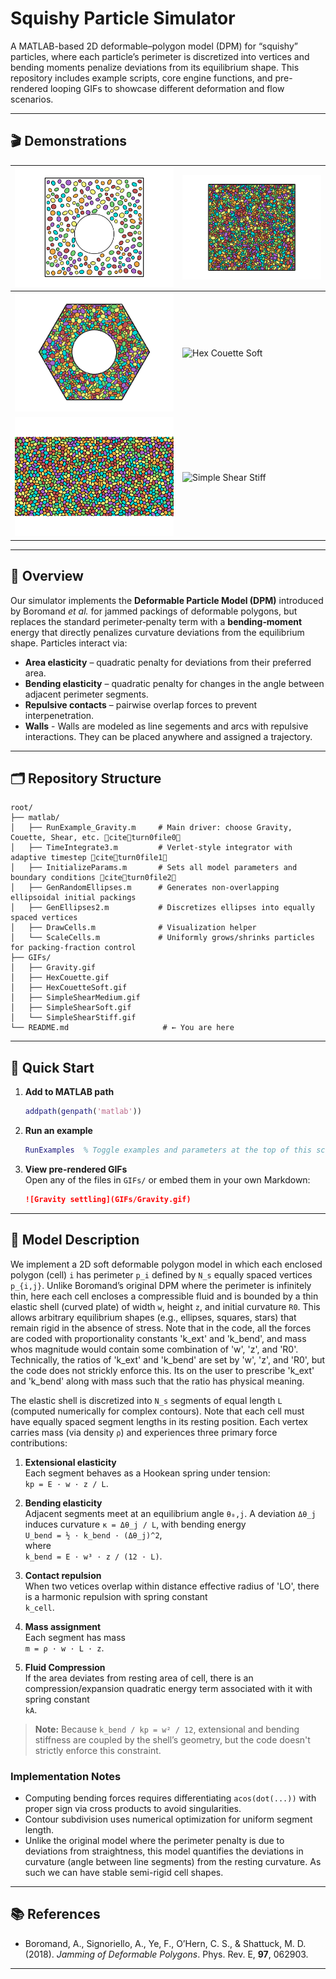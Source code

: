 # Squishy Particle Simulator

A MATLAB-based 2D deformable–polygon model (DPM) for “squishy” particles, where each particle’s perimeter is discretized into vertices and bending moments penalize deviations from its equilibrium shape. This repository includes example scripts, core engine functions, and pre-rendered looping GIFs to showcase different deformation and flow scenarios.

---

## 🎬 Demonstrations

| ![Gravity](GIFs/Gravity.gif) | ![Pure Shear](GIFs/PureShear.gif)  | 
|------------------------------|-------------------------------------|
| ![Hex Couette](GIFs/HexCouette.gif) | ![Hex Couette Soft](GIFs/HexCouette_Soft.gif) |
| ![Simple Shear Medium](GIFs/SimpleShearMedium.gif) | ![Simple Shear Stiff](GIFs/SimpleShearStiff.gif) | 


---

## 📖 Overview

Our simulator implements the **Deformable Particle Model (DPM)** introduced by Boromand *et al.* for jammed packings of deformable polygons, but replaces the standard perimeter‐penalty term with a **bending‐moment** energy that directly penalizes curvature deviations from the equilibrium shape. Particles interact via:

- **Area elasticity** – quadratic penalty for deviations from their preferred area.  
- **Bending elasticity** – quadratic penalty for changes in the angle between adjacent perimeter segments.  
- **Repulsive contacts** – pairwise overlap forces to prevent interpenetration.
- **Walls** - Walls are modeled as line segements and arcs with repulsive interactions. They can be placed anywhere and assigned a trajectory.

---

## 🗂️ Repository Structure

```
root/
├── matlab/              
│   ├── RunExample_Gravity.m     # Main driver: choose Gravity, Couette, Shear, etc. citeturn0file0
│   ├── TimeIntegrate3.m         # Verlet‐style integrator with adaptive timestep citeturn0file1
│   ├── InitializeParams.m       # Sets all model parameters and boundary conditions citeturn0file2
│   ├── GenRandomEllipses.m      # Generates non‐overlapping ellipsoidal initial packings
│   ├── GenEllipses2.m           # Discretizes ellipses into equally spaced vertices
│   ├── DrawCells.m              # Visualization helper
│   └── ScaleCells.m             # Uniformly grows/shrinks particles for packing‐fraction control
├── GIFs/                        
│   ├── Gravity.gif              
│   ├── HexCouette.gif           
│   ├── HexCouetteSoft.gif       
│   ├── SimpleShearMedium.gif    
│   ├── SimpleShearSoft.gif      
│   └── SimpleShearStiff.gif     
└── README.md                     # ← You are here
```

---

## 🚀 Quick Start

1. **Add to MATLAB path**  
   ```matlab
   addpath(genpath('matlab'))
   ```
2. **Run an example**  
   ```matlab
   RunExamples  % Toggle examples and parameters at the top of this script
   ```
3. **View pre-rendered GIFs**  
   Open any of the files in `GIFs/` or embed them in your own Markdown:
   ```markdown
   ![Gravity settling](GIFs/Gravity.gif)
   ```

---

## 🧬 Model Description

We implement a 2D soft deformable polygon model in which each enclosed polygon (cell) `i` has perimeter `p_i` defined by `N_s` equally spaced vertices `p_{i,j}`. Unlike Boromand’s original DPM where the perimeter is infinitely thin, here each cell encloses a compressible fluid and is bounded by a thin elastic shell (curved plate) of width `w`, height `z`, and initial curvature `R0`. This allows arbitrary equilibrium shapes (e.g., ellipses, squares, stars) that remain rigid in the absence of stress. Note that in the code, all the forces are coded with proportionality constants 'k_ext' and 'k_bend', and mass whos magnitude would contain some combination of 'w', 'z', and 'R0'. Technically, the ratios of 'k_ext' and 'k_bend' are set by 'w', 'z', and 'R0', but the code does not strickly enforce this. Its on the user to prescribe  'k_ext' and 'k_bend' along with mass such that the ratio has physical meaning. 

The elastic shell is discretized into `N_s` segments of equal length `L` (computed numerically for complex contours). Note that each cell must have equally spaced segment lengths in its resting position. Each vertex carries mass (via density `ρ`) and experiences three primary force contributions:

1. **Extensional elasticity**  
   Each segment behaves as a Hookean spring under tension:  
   `kp = E · w · z / L`.

2. **Bending elasticity**  
   Adjacent segments meet at an equilibrium angle `θ₀,j`. A deviation `Δθ_j` induces curvature `κ = Δθ_j / L`, with bending energy  
   `U_bend = ½ · k_bend · (Δθ_j)^2`,  
   where  
   `k_bend = E · w³ · z / (12 · L)`.

3. **Contact repulsion**  
   When two vetices overlap within distance effective radius of 'LO', there is a harmonic repulsion with spring constant  
   `k_cell`.

4. **Mass assignment**  
   Each segment has mass  
   `m = ρ · w · L · z`.
   
4. **Fluid Compression**  
   If the area deviates from resting area of cell, there is an compression/expansion quadratic energy term associated with it with spring constant   
   `kA`.
   
> **Note:** Because `k_bend / kp = w² / 12`, extensional and bending stiffness are coupled by the shell’s geometry, but the code doesn't strictly enforce this constraint.

### Implementation Notes  
- Computing bending forces requires differentiating `acos(dot(...))` with proper sign via cross products to avoid singularities.  
- Contour subdivision uses numerical optimization for uniform segment length.  
- Unlike the original model where the perimeter penalty is due to deviations from straightness, this model quantifies the deviations in curvature (angle between line segments) from the resting curvature. As such we can have stable semi-rigid cell shapes.

---

## 📚 References

- Boromand, A., Signoriello, A., Ye, F., O’Hern, C. S., & Shattuck, M. D. (2018). *Jamming of Deformable Polygons*. Phys. Rev. E, **97**, 062903.

---






